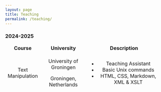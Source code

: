 ```yaml
---
layout: page
title: Teaching
permalink: /teaching/
---
```


### 2024-2025

<table style="width: 100%; border-collapse: collapse; border-style: hidden;" border="1">
<tbody>
<tr style="height: 18px;">
<td style="width: 20%; border-style: hidden; text-align: center;"><strong>Course</strong></td>
<td style="width: 30%; border-style: hidden; text-align: center;"><strong>University</strong></td>
<td style="width: 50%; border-style: hidden; text-align: center;"><strong>Description</strong></td>
</tr>
<tr style="height: 18px;">
<td style="width: 20%; border-style: hidden; text-align: center;">Text Manipulation</td>
<td style="width: 30%; border-style: hidden; text-align: center;">
<p>University of Groningen</p>
<p>Groningen, Netherlands</p>
</td>
<td style="width: 50%; border-style: hidden; text-align: center;">
<ul>
<li>Teaching Assistant</li>
<li>Basic Unix commands</li>
<li>HTML, CSS, Markdown, XML &amp; XSLT</li>
</ul>
</td>
</tr>
</tbody>
</table>
